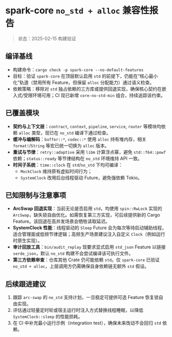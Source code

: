 # spark-core `no_std + alloc` 兼容性报告

> 状态：2025-02-15 构建验证

## 编译基线
- 构建命令：`cargo check -p spark-core --no-default-features`
- 目标：验证 `spark-core` 在顶层默认启用 `std` 的前提下，仍能在“核心最小化”轨道（禁用所有 Feature，但保留 `alloc` 分配能力）通过语义检查。
- 依赖策略：移除对 `std` 独占依赖的三方库或提供回退实现，确保核心契约在嵌入式/受限环境可用；CI 现已新增 `core-no-std-min` 组合，持续追踪该约束。

## 已覆盖模块
- **契约与上下文层**：`contract`, `context`, `pipeline`, `service`, `router` 等模块均依赖 `alloc` 类型，现已在 `no_std` 编译下通过检查。
- **缓冲与编解码**：`buffer::*`, `codec::*` 使用 `alloc` 持有堆内存，相关 `format!`/`String` 等宏已统一切换为 `alloc` 版本。
- **重试与节律**：`retry::adaptive` 采用 `libm` 计算浮点幂，避免 `std::f64::powf` 依赖；`status::ready` 等节律结构在 `no_std` 环境维持 API 一致。
- **时间子系统**：`time::clock` 在 `std`/`no_std` 下均可编译：
  - `MockClock` 维持原有虚拟时间行为；
  - `SystemClock` 改用后台线程驱动 Future，避免强依赖 Tokio。

## 已知限制与注意事项
- **ArcSwap 回退实现**：当前无论是否启用 `std`，均使用 `spin::RwLock` 实现的 `ArcSwap`，缺失锁自由优化。如需恢复第三方实现，可后续提供新的 Cargo Feature。该回退在高并发场景会牺牲读取延迟。
- **SystemClock 性能**：线程驱动的 `Sleep` Future 会为每次等待启动辅助线程，适合管理面或低频节律逻辑；高频生产场景建议注入自定义 `Clock`（例如运行时原生实现）。
- **审计回放工具**：`bin/audit_replay` 现要求显式启用 `std_json` Feature 以链接 `serde_json`，默认 `no_std` 构建不会尝试编译该可执行文件。
- **第三方依赖审查**：仓库其他 Crate 仍可能依赖 `std`。仅 `spark-core` 已验证 `no_std + alloc`，上层调用方仍需确保自身依赖链无额外 `std` 假设。

## 后续跟进建议
1. 跟踪 `arc-swap` 的 `no_std` 支持计划，一旦稳定可提供可选 Feature 恢复锁自由实现。
2. 评估通过轻量定时轮或宿主运行时注入方式替换线程睡眠，以降低 `SystemClock::sleep` 的性能损耗。
3. 在 CI 中补充最小运行示例（integration test），确保未来改动不会回归 `std` 依赖。

